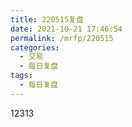 ```yaml
---
title: 220515复盘
date: 2021-10-21 17:46:54
permalink: /mrfp/220515
categories: 
  - 交易
  - 每日复盘
tags: 
  - 每日复盘
---
```



12313